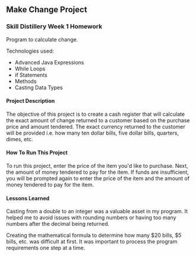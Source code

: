 ## Make Change Project

### Skill Distillery Week 1 Homework

Program to calculate change.

Technologies used:

* Advanced Java Expressions
* While Loops
* if Statements
* Methods
* Casting Data Types


#### Project Description

The objective of this project is to create a cash register that will calculate the exact amount of change returned to a customer based on the purchase price and amount tendered.
The exact currency returned to the customer will be provided i.e. how many ten dollar bills, five dollar bills, quarters, dimes, etc.

#### How To Run This Project

To run this project, enter the price of the item you'd like to purchase. Next, the amount of money tendered to pay for the item. If funds are insufficient, you will be prompted again to enter the price of the item and the amount of money tendered to pay for the item.

#### Lessons Learned

Casting from a double to an integer was a valuable asset in my program. It helped me to avoid issues with rounding numbers or having too many numbers after the decimal being returned.

Creating the mathematical formula to determine how many $20 bills, $5 bills, etc. was difficult at first. It was important to process the program requirements one step at a time. 
